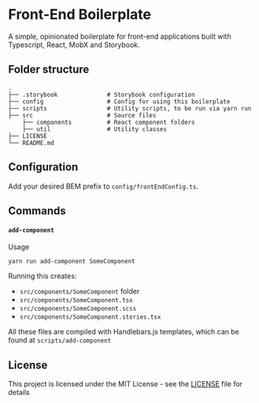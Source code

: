 # Front-End Boilerplate

A simple, opinionated boilerplate for front-end applications built with Typescript, React, MobX and Storybook.

## Folder structure

    .
    ├── .storybook              # Storybook configuration
    ├── config                  # Config for using this boilerplate
    ├── scripts                 # Utility scripts, to be run via yarn run
    ├── src                     # Source files
        ├── components          # React component folders
        ├── util                # Utility classes
    ├── LICENSE
    └── README.md

## Configuration

Add your desired BEM prefix to `config/frontEndConfig.ts`.

## Commands

#### `add-component`

Usage

```
yarn run add-component SomeComponent
```

Running this creates:

- `src/components/SomeComponent` folder
- `src/components/SomeComponent.tsx`
- `src/components/SomeComponent.scss`
- `src/components/SomeComponent.stories.tsx`

All these files are compiled with Handlebars.js templates, which can be found at `scripts/add-component`

## License

This project is licensed under the MIT License - see the [LICENSE](LICENSE) file for details
